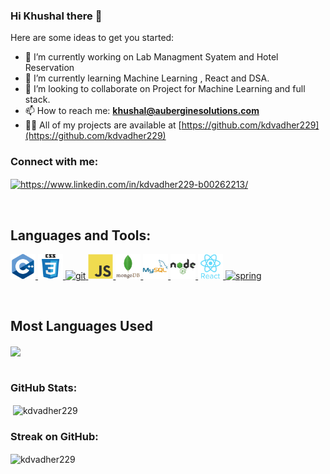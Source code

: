 ### Hi Khushal there 👋

Here are some ideas to get you started:

- 🔭 I’m currently working on Lab Managment Syatem and Hotel Reservation
- 🌱 I’m currently learning Machine Learning , React and DSA. 
- 👯 I’m looking to collaborate on Project for Machine Learning and full stack.
- 📫 How to reach me: **khushal@auberginesolutions.com**
- 👨‍💻 All of my projects are available at [https://github.com/kdvadher229](https://github.com/kdvadher229)

<h3 align="left">Connect with me:</h3>
<p align="left">
<a href="https://www.linkedin.com/in/kdvadher229-b00262213/" target="blank"><img align="center" src="https://raw.githubusercontent.com/rahuldkjain/github-profile-readme-generator/master/src/images/icons/Social/linked-in-alt.svg" alt="https://www.linkedin.com/in/kdvadher229-b00262213/" height="30" width="40" /></a>
</p>

<br>

## Languages and Tools:

<p align="left"> <a href="https://www.w3schools.com/cpp/" target="_blank" rel="noreferrer"> <img src="https://raw.githubusercontent.com/devicons/devicon/master/icons/cplusplus/cplusplus-original.svg" alt="cplusplus" width="40" height="40"/> </a> <a href="https://www.w3schools.com/css/" target="_blank" rel="noreferrer"> <img src="https://raw.githubusercontent.com/devicons/devicon/master/icons/css3/css3-original-wordmark.svg" alt="css3" width="40" height="40"/> </a>  <a href="https://git-scm.com/" target="_blank" rel="noreferrer"> <img src="https://www.vectorlogo.zone/logos/git-scm/git-scm-icon.svg" alt="git" width="40" height="40"/> </a> <a href="https://developer.mozilla.org/en-US/docs/Web/JavaScript" target="_blank" rel="noreferrer"> <img src="https://raw.githubusercontent.com/devicons/devicon/master/icons/javascript/javascript-original.svg" alt="javascript" width="40" height="40"/> </a> <a href="https://www.mongodb.com/" target="_blank" rel="noreferrer"> <img src="https://raw.githubusercontent.com/devicons/devicon/master/icons/mongodb/mongodb-original-wordmark.svg" alt="mongodb" width="40" height="40"/> </a> <a href="https://www.mysql.com/" target="_blank" rel="noreferrer"> <img src="https://raw.githubusercontent.com/devicons/devicon/master/icons/mysql/mysql-original-wordmark.svg" alt="mysql" width="40" height="40"/> </a> <a href="https://nodejs.org" target="_blank" rel="noreferrer"> <img src="https://raw.githubusercontent.com/devicons/devicon/master/icons/nodejs/nodejs-original-wordmark.svg" alt="nodejs" width="40" height="40"/> </a> <a href="https://reactjs.org/" target="_blank" rel="noreferrer"> <img src="https://raw.githubusercontent.com/devicons/devicon/master/icons/react/react-original-wordmark.svg" alt="react" width="40" height="40"/> </a> <a href="https://spring.io/" target="_blank" rel="noreferrer"> <img src="https://www.vectorlogo.zone/logos/springio/springio-icon.svg" alt="spring" width="40" height="40"/> </a> </p>
<br/>  

## Most Languages Used
<div align="left"><img src="https://github-readme-stats.vercel.app/api/top-langs/?username=kdvadher229&layout=compact" align="center"/></div>
<br />
<h3 align="left">GitHub Stats:</h3>
<p>&nbsp;<img align="center" src="https://github-readme-stats.vercel.app/api?username=kdvadher229&show_icons=true&locale=en" alt="kdvadher229" /></p>

<h3 align="left">Streak on GitHub:</h3>
<p><img align="center" src="https://github-readme-streak-stats.herokuapp.com/?user=kdvadher229&" alt="kdvadher229" /></p>